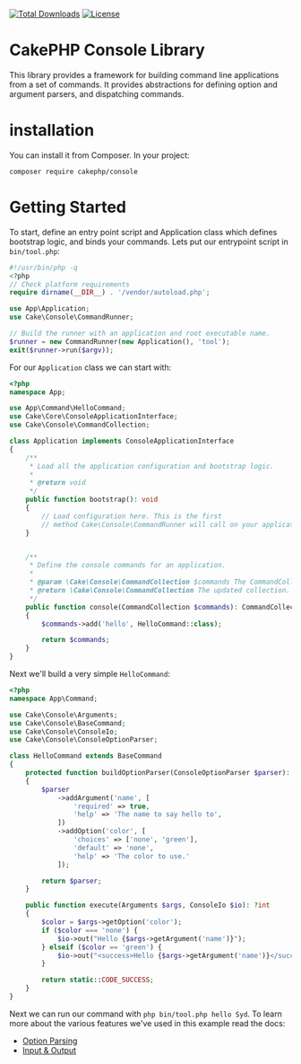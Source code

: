 [![Total Downloads](https://img.shields.io/packagist/dt/cakephp/http.svg?style=flat-square)](https://packagist.org/packages/cakephp/console)
[![License](https://img.shields.io/badge/license-MIT-blue.svg?style=flat-square)](LICENSE.txt)

# CakePHP Console Library

This library provides a framework for building command line applications from a
set of commands. It provides abstractions for defining option and argument
parsers, and dispatching commands.

# installation

You can install it from Composer. In your project:

```
composer require cakephp/console
```

# Getting Started

To start, define an entry point script and Application class which defines
bootstrap logic, and binds your commands. Lets put our entrypoint script in
`bin/tool.php`:

```php
#!/usr/bin/php -q
<?php
// Check platform requirements
require dirname(__DIR__) . '/vendor/autoload.php';

use App\Application;
use Cake\Console\CommandRunner;

// Build the runner with an application and root executable name.
$runner = new CommandRunner(new Application(), 'tool');
exit($runner->run($argv));
````

For our `Application` class we can start with:

```php
<?php
namespace App;

use App\Command\HelloCommand;
use Cake\Core\ConsoleApplicationInterface;
use Cake\Console\CommandCollection;

class Application implements ConsoleApplicationInterface
{
    /**
     * Load all the application configuration and bootstrap logic.
     *
     * @return void
     */
    public function bootstrap(): void
    {
        // Load configuration here. This is the first
        // method Cake\Console\CommandRunner will call on your application.
    }


    /**
     * Define the console commands for an application.
     *
     * @param \Cake\Console\CommandCollection $commands The CommandCollection to add commands into.
     * @return \Cake\Console\CommandCollection The updated collection.
     */
    public function console(CommandCollection $commands): CommandCollection
    {
        $commands->add('hello', HelloCommand::class);

        return $commands;
    }
}
```

Next we'll build a very simple `HelloCommand`:

```php
<?php
namespace App\Command;

use Cake\Console\Arguments;
use Cake\Console\BaseCommand;
use Cake\Console\ConsoleIo;
use Cake\Console\ConsoleOptionParser;

class HelloCommand extends BaseCommand
{
    protected function buildOptionParser(ConsoleOptionParser $parser): ConsoleOptionParser
    {
        $parser
            ->addArgument('name', [
                'required' => true,
                'help' => 'The name to say hello to',
            ])
            ->addOption('color', [
                'choices' => ['none', 'green'],
                'default' => 'none',
                'help' => 'The color to use.'
            ]);

        return $parser;
    }

    public function execute(Arguments $args, ConsoleIo $io): ?int
    {
        $color = $args->getOption('color');
        if ($color === 'none') {
            $io->out("Hello {$args->getArgument('name')}");
        } elseif ($color == 'green') {
            $io->out("<success>Hello {$args->getArgument('name')}</success>");
        }

        return static::CODE_SUCCESS;
    }
}
```

Next we can run our command with `php bin/tool.php hello Syd`. To learn more
about the various features we've used in this example read the docs:

* [Option Parsing](https://book.cakephp.org/4/en/console-commands/option-parsers.html)
* [Input & Output](https://book.cakephp.org/4/en/console-commands/input-output.html)

